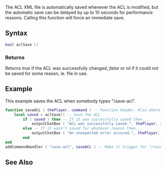 The ACL XML file is automatically saved whenever the ACL is modified, but the automatic save can be delayed by up to 10 seconds for performance reasons. Calling this function will force an immediate save.

Syntax
------

``` lua
bool aclSave ()
```

### Returns

Returns *true* if the ACL was successfully changed, *false* or *nil* if it could not be saved for some reason, ie. file in use.

Example
-------

This example saves the ACL when somebody types "/save-acl".

``` lua
function saveACL ( thePlayer, command ) -- Function header. Also where thePlayer is defined.
    local saved = aclSave() -- Save the ACL
        if ( saved ) then -- If it was successfully saved then...
            outputChatBox ( "ACL was successfully saved.", thePlayer, 255, 0, 0 ) -- Output it saved
        else -- If it wasn't saved for whatever reason then...
            outputChatBox ( "An unexpected error occured.", thePlayer, 255, 0, 0 ) -- Output it didn't save
        end
end
addCommandHandler ( "save-acl", saveACL ) -- Make it trigger for "/save-acl".
```

See Also
--------
